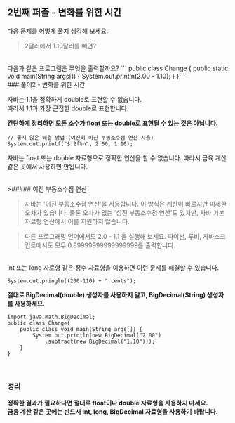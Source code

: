 
## 2번째 퍼즐 - 변화를 위한 시간

다음 문제를 어떻게 풀지 생각해 보세요.

> 2달러에서 1.10달러를 빼면?


<br/>
다음과 같은 프로그램은 무엇을 출력할까요?
```
public class Change {
	public static void main(String args[]) {
		System.out.println(2.00 - 1.10);
	}
}
```

<br/>
### 풀이2 - 변화를 위한 시간

자바는 1.1을 정확하게 double로 표현할 수 없습니다.<br/>
따라서 1.1과 가장 근접한 double로 표현합니다.


**간단하게 정리하면 모든 소수가 float 또는 double로 표현될 수 있는 것은 아닙니다.**

```
// 좋지 않은 해결 방법 (여전히 이진 부동소수점 연산 사용)
System.out.printf("$.2f%n", 2.00, 1.10);
```

자바는 float 또는 double 자료형으로 정확한 연산을 할 수 없습니다.
따라서 금육 계산 같은 곳에서 사용하면 안됩니다.

<br/>
>##### 이진 부동소수점 연산

>자바는 '이진 부동소수점 연산'을 사용합니다. 이 방식은 계산이 빠르지만 미세한 오차가 있습니다. 물론 오차가 없는 '심진 부동소수점 연산'도 있지만, 자바 기본 자료형 연산에서 이를 지원하지 않습니다.

>다른 프로그래밍 언어에서도 2.0 - 1.1 을 실행해 보세요. 파이썬, 루비, 자바스크립트에서도 모두 0.89999999999999999를 출력합니다.

<br/>
int 또는 long 자료형 같은 정수 자료형을 이용하면 이런 문제를 해결할 수 있습니다.

```
System.out.pringln((200-110) + " cents");
```

**절대로 BigDecimal(double) 생성자를 사용하지 말고, BigDecimal(String) 생성자를 사용하세요.**

```
import java.math.BigDecimal;
public class Change{
	public class void main(String args[]) {
		System.out.println(new BigDecimal("2.00")
			.subtract(new BigDecimal("1.10")));
	}
}
```

<br/>

### 정리

**정확한 결과가 필요하다면 절대로 float이나 double 자료형을 사용하지 마세요.<br/>금융 계산 같은 곳에는 반드시 int, long, BigDecimal 자료형을 사용하기 바랍니다.**

